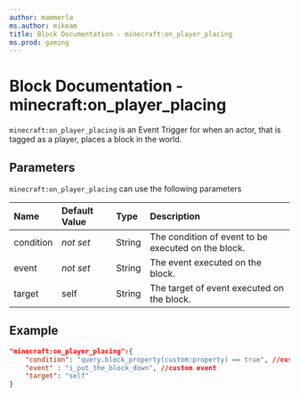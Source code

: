 ```yaml
---
author: mammerla
ms.author: mikeam
title: Block Documentation - minecraft:on_player_placing
ms.prod: gaming
---
```


# Block Documentation - minecraft:on_player_placing

`minecraft:on_player_placing` is an Event Trigger for when an actor, that is tagged as a player, places a block in the world.

## Parameters

`minecraft:on_player_placing` can use the following parameters

|Name |Default Value  |Type  |Description  |
|:----------|:----------|:----------|:----------|
|condition|*not set* | String|  The condition of event to be executed on the block. |
|event|*not set* | String|  The event executed on the block. |
| target| self| String| The target of event executed on the block. |

## Example

```json
"minecraft:on_player_placing":{
    "condition": "query.block_property(custom:property) == true", //custom condition
    "event" : "i_put_the_block_down", //custom event
    "target": "self"
}
```
